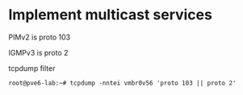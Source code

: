 # Implement multicast services


PIMv2 is proto 103

IGMPv3 is proto 2


tcpdump filter 

```
root@pve6-lab:~# tcpdump -nntei vmbr0v56 'proto 103 || proto 2'
```

